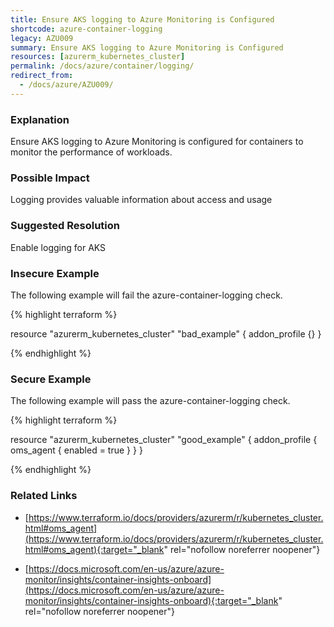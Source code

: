 ```yaml
---
title: Ensure AKS logging to Azure Monitoring is Configured
shortcode: azure-container-logging
legacy: AZU009
summary: Ensure AKS logging to Azure Monitoring is Configured 
resources: [azurerm_kubernetes_cluster] 
permalink: /docs/azure/container/logging/
redirect_from: 
  - /docs/azure/AZU009/
---
```


### Explanation


Ensure AKS logging to Azure Monitoring is configured for containers to monitor the performance of workloads.


### Possible Impact
Logging provides valuable information about access and usage

### Suggested Resolution
Enable logging for AKS


### Insecure Example

The following example will fail the azure-container-logging check.

{% highlight terraform %}

resource "azurerm_kubernetes_cluster" "bad_example" {
    addon_profile {}
}

{% endhighlight %}



### Secure Example

The following example will pass the azure-container-logging check.

{% highlight terraform %}

resource "azurerm_kubernetes_cluster" "good_example" {
    addon_profile {
		oms_agent {
			enabled = true
		}
	}
}

{% endhighlight %}



### Related Links


- [https://www.terraform.io/docs/providers/azurerm/r/kubernetes_cluster.html#oms_agent](https://www.terraform.io/docs/providers/azurerm/r/kubernetes_cluster.html#oms_agent){:target="_blank" rel="nofollow noreferrer noopener"}

- [https://docs.microsoft.com/en-us/azure/azure-monitor/insights/container-insights-onboard](https://docs.microsoft.com/en-us/azure/azure-monitor/insights/container-insights-onboard){:target="_blank" rel="nofollow noreferrer noopener"}


